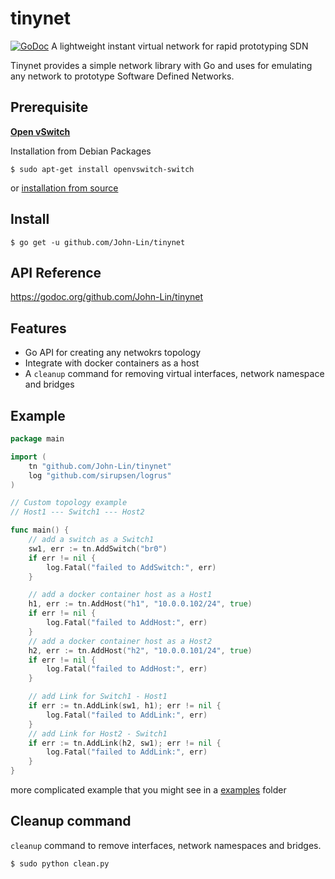 # tinynet
[![GoDoc](https://godoc.org/github.com/John-Lin/tinynet?status.svg)](https://godoc.org/github.com/John-Lin/tinynet)
A lightweight instant virtual network for rapid prototyping SDN 

Tinynet provides a simple network library with Go and uses for emulating any network to prototype Software Defined Networks.

## Prerequisite
[**Open vSwitch**](http://openvswitch.org/)

Installation from Debian Packages
```
$ sudo apt-get install openvswitch-switch
```

or [installation from source](http://docs.openvswitch.org/en/latest/intro/install/#installation-from-source)

## Install 

```
$ go get -u github.com/John-Lin/tinynet
```

## API Reference

https://godoc.org/github.com/John-Lin/tinynet

## Features
- Go API for creating any netwokrs topology
- Integrate with docker containers as a host
- A `cleanup` command for removing virtual interfaces, network namespace and bridges

## Example
```go
package main

import (
	tn "github.com/John-Lin/tinynet"
	log "github.com/sirupsen/logrus"
)

// Custom topology example
// Host1 --- Switch1 --- Host2

func main() {
	// add a switch as a Switch1
	sw1, err := tn.AddSwitch("br0")
	if err != nil {
		log.Fatal("failed to AddSwitch:", err)
	}

	// add a docker container host as a Host1
	h1, err := tn.AddHost("h1", "10.0.0.102/24", true)
	if err != nil {
		log.Fatal("failed to AddHost:", err)
	}
	// add a docker container host as a Host2
	h2, err := tn.AddHost("h2", "10.0.0.101/24", true)
	if err != nil {
		log.Fatal("failed to AddHost:", err)
	}

	// add Link for Switch1 - Host1
	if err := tn.AddLink(sw1, h1); err != nil {
		log.Fatal("failed to AddLink:", err)
	}
	// add Link for Host2 - Switch1
	if err := tn.AddLink(h2, sw1); err != nil {
		log.Fatal("failed to AddLink:", err)
	}
}
```
more complicated example that you might see in a [examples](https://github.com/John-Lin/tinynet/tree/master/examples) folder

## Cleanup command

`cleanup` command to remove interfaces, network namespaces and bridges.

```
$ sudo python clean.py
```
